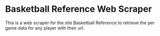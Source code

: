 # Basketball Reference Web Scraper
This is a web scraper for the site Basketball Reference to retrieve the per game data for any player with their url.
